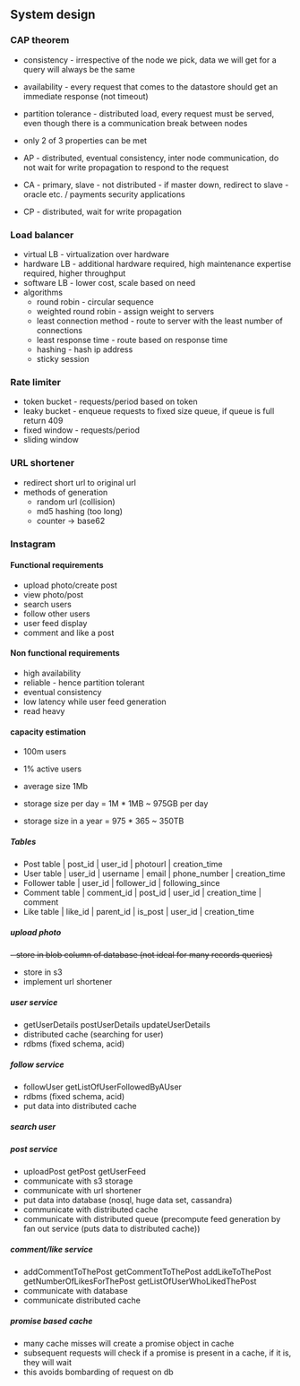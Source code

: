 ## System design

### CAP theorem
- consistency - irrespective of the node we pick, data we will get for a query will always be the same
- availability - every request that comes to the datastore should get an immediate response (not timeout)
- partition tolerance - distributed load, every request must be served, even though there is a communication break between nodes
- only 2 of 3 properties can be met

- AP - distributed, eventual consistency, inter node communication, do not wait for write propagation to respond to the request
- CA - primary, slave - not distributed - if master down, redirect to slave - oracle etc. / payments security applications
- CP - distributed, wait for write propagation

### Load balancer
- virtual LB - virtualization over hardware
- hardware LB - additional hardware required, high maintenance expertise required, higher throughput
- software LB - lower cost, scale based on need
- algorithms
    - round robin - circular sequence
    - weighted round robin - assign weight to servers
    - least connection method - route to server with the least number of connections
    - least response time - route based on response time
    - hashing - hash ip address
    - sticky session

### Rate limiter
- token bucket - requests/period based on token
- leaky bucket - enqueue requests to fixed size queue, if queue is full return 409
- fixed window - requests/period 
- sliding window

### URL shortener
- redirect short url to original url
- methods of generation
    - random url (collision)
    - md5 hashing (too long)
    - counter -> base62

### Instagram

#### Functional requirements
- upload photo/create post
- view photo/post
- search users
- follow other users
- user feed display
- comment and like a post

#### Non functional requirements
- high availability
- reliable - hence partition tolerant
- eventual consistency
- low latency while user feed generation
- read heavy

#### capacity estimation
- 100m users
- 1% active users
- average size 1Mb

- storage size per day = 1M * 1MB ~ 975GB per day
- storage size in a year = 975 * 365 ~ 350TB

##### Tables
- Post table | post_id | user_id | photourl | creation_time
- User table | user_id | username | email | phone_number | creation_time
- Follower table | user_id | follower_id | following_since
- Comment table | comment_id | post_id | user_id | creation_time | comment
- Like table | like_id | parent_id | is_post | user_id | creation_time

##### upload photo
~~- store in blob column of database (not ideal for many records queries)~~
- store in s3
- implement url shortener

##### user service
- getUserDetails postUserDetails updateUserDetails
- distributed cache (searching for user)
- rdbms (fixed schema, acid)

##### follow service
- followUser getListOfUserFollowedByAUser
- rdbms (fixed schema, acid)
- put data into distributed cache

##### search user

##### post service
- uploadPost getPost getUserFeed
- communicate with s3 storage
- communicate with url shortener
- put data into database (nosql, huge data set, cassandra)
- communicate with distributed cache
- communicate with distributed queue (precompute feed generation by fan out service (puts data to distributed cache))

##### comment/like service
- addCommentToThePost getCommentToThePost addLikeToThePost getNumberOfLikesForThePost getListOfUserWhoLikedThePost
- communicate with database
- communicate distributed cache

##### promise based cache
- many cache misses will create a promise object in cache
- subsequent requests will check if a promise is present in a cache, if it is, they will wait
- this avoids bombarding of request on db

